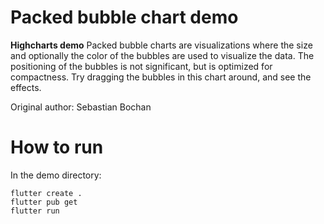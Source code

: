 # Packed bubble chart demo

**Highcharts demo**
Packed bubble charts are visualizations where the size and optionally
        the color of the bubbles are used to visualize the data. The positioning
        of the bubbles is not significant, but is optimized for compactness.
        Try dragging the bubbles in this chart around, and see the effects.

Original author: Sebastian Bochan

# How to run

In the demo directory:

```
flutter create .
flutter pub get
flutter run
```

